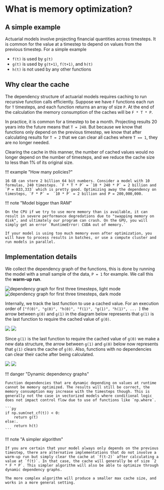 # What is memory optimization?

## A simple example

Actuarial models involve projecting financial quantities across timesteps. It is common for the value at a timestep to depend on values from the previous timestep. For a simple example

* `f(t)` is used by `g(t)`
* `g(t)` is used by `g(t+1)`, `f(t+1)`, and `h(t)`
* `h(t)` is not used by any other functions

## Why clear the cache

The dependency structure of actuarial models requires caching to run recursive function calls efficiently. Suppose we have `F` functions each run for `T` timesteps, and each function returns an array of size `P`. At the end of the calculation the memory consumption of the caches will be `F * T * P`.

In practice, it is common for a timestep to be a month. Projecting results 20 years into the future means that `T = 240`. But because we know that functions only depend on the previous timestep, we know that after calculating results for `T = 2` that we can clear all caches where `T == 1`, they are no longer needed.

Clearing the cache in this manner, the number of cached values would no longer depend on the number of timesteps, and we reduce the cache size to less than 1% of its original size.

!!! example "How many policies?"

    16 GB can store 2 billion 64 bit numbers. Consider a model with 10 formulas, 240 timesteps. `F * T * P` = `10 * 240 * P` = 2 billion and `P = 833,333` which is pretty good. Optimizing away the dependency on timesteps, `F * P` =  `10 * P` = 2 billion and P = 200,000,000.


!!! note "Model bigger than RAM"

    On the CPU if we try to use more memory than is available, it can result in severe performance degredations due to "swapping memory on disk", and ultimately our program can crash. On the GPU, you will simply get an error `RuntimeError: CUDA out of memory.`

    If your model is using too much memory even after optimization, you will have to process results in batches, or use a compute cluster and run models in parallel.



## Implementation details

We collect the dependency graph of the functions, this is done by running the model with a small sample of the data, `P = 1` for example. We call this the **warm-up run**.

![dependency graph for first three timesteps, light mode](../_static/dependency-graph-light.svg#only-light)
![dependency graph for first three timesteps, dark mode](../_static/dependency-graph-dark.svg#only-dark)

Internally, we track the last function to use a cached value. For an execution order of
`["f(0)", "g(0)", "h(0)", "f(1)", "g(1)", "h(1)", ... ]` the arrow between `g(0)` and `g(1)` in the diagram below represents that `g(1)` is the last function to require the cached value of `g(0)`.

![](../_static/memopt-last-needed-dark.svg#only-dark)
![](../_static/memopt-last-needed-light.svg#only-light)

Since `g(1)` is the last function to require the cached value of `g(0)` we make a new data structure, the arrow between `g(1)` and `g(0)` below now represents that `g(1)` clears the cache of `g(0)`. Also, functions with no dependencies can clear their cache after being calculated.

![](../_static/memopt-can-clear-dark.svg#only-dark)
![](../_static/memopt-can-clear-light.svg#only-light)


!!! danger "Dynamic dependency graphs"

    Function dependencies that are dynamic depending on values at runtime cannot be memory optimized. The results will still be correct, the memory consumption may increase with the timesteps though. This is generally not the case in vectorized models where conditional logic does not impact control flow due to use of functions like `np.where`.

    ```py
    if np.sum(net_cf(t)) < 0:
        return g(t)
    else:.
        return h(t)
    ```

!!! note "A simpler algorithm"

    If you are certain that your model always only depends on the previous timestep, there are alternative implementations that do not involve a warm-up run but simply clear the cache at `f(t-2)` after calculating a value at `f(t)`. In that case, the cache will generally be of size `2 * F * P`. This simpler algorithm will also be able to optimize through dynamic dependency graphs.

    The more complex algorithm will produce a smaller max cache size, and works in a more general setting.
